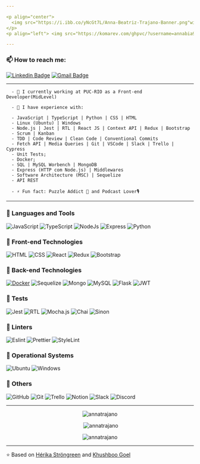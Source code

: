 ```yaml
---

<p align="center">
  <img src="https://i.ibb.co/yNcGt7L/Anna-Beatriz-Trajano-Banner.png"width="100%" title="Intro Card" alt="Intro Card">
</p>
<p align="left"> <img src="https://komarev.com/ghpvc/?username=annabia95&label=Profile%20views&color=0e75b6&style=flat" alt="annabia95" /> </p>

---
```


### 📫 How to reach me:
[![Linkedin Badge](https://img.shields.io/badge/-AnnaBeatrizTrajano-blue?style=flat-square&logo=Linkedin&logoColor=white&link=https://www.linkedin.com/in/anna-beatriz-trajano-de-sá/)](https://www.linkedin.com/in/anna-beatriz-trajano-de-sa/) [![Gmail Badge](https://img.shields.io/badge/-annagarcia@id.uff.br-c14438?style=flat-square&logo=Gmail&logoColor=white&link=mailto:hello@pranjaljain.tech)](mailto:annagarcia@id.uff.br)

---

      - 🔭 I currently working at PUC-RIO as a Front-end Developer(MidLevel) 
      
      - 🌱 I have experience with:
      
      - JavaScript | TypeScript | Python | CSS | HTML
      - Linux (Ubuntu) | Windows
      - Node.js | Jest | RTL | React JS | Context API | Redux | Bootstrap
      - Scrum | Kanban
      - TDD | Code Review | Clean Code | Conventional Commits
      - Fetch API | Media Queries | Git | VSCode | Slack | Trello | Cypress
      - Unit Tests;
      - Docker;
      - SQL | MySQL Worbench | MongoDB
      - Express (HTTP com Node.js) | Middlewares
      - Software Architecture (MSC) | Sequelize
      - API REST
      
      - ⚡ Fun fact: Puzzle Addict 🧩 and Podcast Lover🎙


---

### 🌟 Languages and Tools
![JavaScript](https://img.shields.io/badge/JavaScript-F7DF1E?style=for-the-badge&logo=javascript&logoColor=black)
![TypeScript](https://img.shields.io/badge/TypeScript-007ACC?style=for-the-badge&logo=typescript&logoColor=white)
![NodeJs](https://img.shields.io/badge/Node.js-43853D?style=for-the-badge&logo=node.js&logoColor=white)
![Express](https://img.shields.io/badge/Express.js-404D59?style=for-the-badge)
![Python](https://img.shields.io/badge/Python-3776AB?style=for-the-badge&logo=python&logoColor=white)

### 🌟 Front-end Technologies
![HTML](https://img.shields.io/badge/HTML5-E34F26?style=for-the-badge&logo=html5&logoColor=white)
![CSS](https://img.shields.io/badge/CSS3-1572B6?style=for-the-badge&logo=css3&logoColor=white)
![React](https://img.shields.io/badge/React-20232A?style=for-the-badge&logo=react&logoColor=61DAFB)
![Redux](https://img.shields.io/badge/Redux-593D88?style=for-the-badge&logo=redux&logoColor=white)
![Bootstrap](https://img.shields.io/badge/Bootstrap-563D7C?style=for-the-badge&logo=bootstrap&logoColor=white)

### 🌟 Back-end Technologies
[![Docker](https://img.shields.io/badge/-Docker-black?style=flat&logo=docker&link=https://github.com/hritik5102)](https://github.com/hritik5102)
![Sequelize](https://img.shields.io/badge/sequelize-323330?style=for-the-badge&logo=sequelize&logoColor=blue)
![Mongo](https://img.shields.io/badge/MongoDB-4EA94B?style=for-the-badge&logo=mongodb&logoColor=white)
![MySQL](https://img.shields.io/badge/MySQL-005C84?style=for-the-badge&logo=mysql&logoColor=white)
![Flask](https://img.shields.io/badge/Flask-000000?style=for-the-badge&logo=flask&logoColor=white)
![JWT](https://img.shields.io/badge/json%20web%20tokens-323330?style=for-the-badge&logo=json-web-tokens&logoColor=pink)

### 🌟 Tests
![Jest](https://img.shields.io/badge/Jest-323330?style=for-the-badge&logo=Jest&logoColor=white)
![RTL](https://img.shields.io/badge/testing%20library-323330?style=for-the-badge&logo=testing-library&logoColor=red)
![Mocha.js](https://img.shields.io/badge/mocha.js-323330?style=for-the-badge&logo=mocha&logoColor=Brown)
![Chai](https://img.shields.io/badge/chai.js-323330?style=for-the-badge&logo=chai&logoColor=red)
![Sinon](https://img.shields.io/badge/sinon.js-323330?style=for-the-badge&logo=sinon)

### 🌟 Linters
![Eslint](https://img.shields.io/badge/eslint-3A33D1?style=for-the-badge&logo=eslint&logoColor=white)
![Prettier](https://img.shields.io/badge/prettier-1A2C34?style=for-the-badge&logo=prettier&logoColor=F7BA3E)
![StyleLint](https://img.shields.io/badge/stylelint-000?style=for-the-badge&logo=stylelint&logoColor=white)

### 🌟 Operational Systems
![Ubuntu](https://img.shields.io/badge/Ubuntu-E95420?style=for-the-badge&logo=ubuntu&logoColor=white)
![Windows](https://img.shields.io/badge/Windows-0078D6?style=for-the-badge&logo=windows&logoColor=white)

### 🌟 Others
![GitHub](https://img.shields.io/badge/GitHub-100000?style=for-the-badge&logo=github&logoColor=white)
![Git](https://img.shields.io/badge/GIT-E44C30?style=for-the-badge&logo=git&logoColor=white)
![Trello](https://img.shields.io/badge/Trello-0052CC?style=for-the-badge&logo=trello&logoColor=white)
![Notion](https://img.shields.io/badge/Notion-000000?style=for-the-badge&logo=notion&logoColor=white)
![Slack](https://img.shields.io/badge/Slack-4A154B?style=for-the-badge&logo=slack&logoColor=white)
![Discord](https://img.shields.io/badge/Discord-7289DA?style=for-the-badge&logo=discord&logoColor=white)

---

<p align="center" >
      <img src="https://github-readme-stats.vercel.app/api/top-langs/?username=annatrajano&layout=compact&theme=tokyonight" alt="annatrajano" />
</p>

<p align="center" >&nbsp;<img src="https://github-readme-stats.vercel.app/api?username=annatrajano&show_icons=true&locale=en&theme=tokyonight" alt="annatrajano" /></p>

<p align="center" ><img src="https://github-readme-streak-stats.herokuapp.com/?user=annatrajano&theme=tokyonight" alt="annatrajano" /></p>

---

⭐️ Based on [Hérika Ströngreen](https://github.com/Strongreen) and [Khushboo Goel](https://github.com/KhushbooGoel01)
